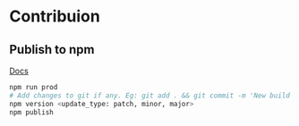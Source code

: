 # Contribuion

## Publish to npm

[Docs](https://docs.npmjs.com/getting-started/publishing-npm-packages)

```bash
npm run prod
# Add changes to git if any. Eg: git add . && git commit -m 'New build'
npm version <update_type: patch, minor, major>
npm publish
```
